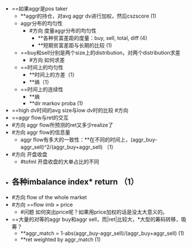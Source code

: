 - ==如果aggr是pos taker
	- **aggr的持仓，对avg aggr dv进行加权，然后cszscore (1)
	- aggr分布的均匀性
		- #方向 度量aggr分布的均匀性
			- **各种贫富差距的度量：buy, sell, total, diff (4)
			- **短期贫富差距与长期的比较 (1)
	- ==buy和sell分别是两个size上的distribution，对两个distribution求差
		- #方向 如何求差
	- ==时间上的均匀性
		- **时间上的方差（1）
		- **熵（1）
	- ==时间上的连续性
		- **熵
		- **dir markov proba (1)
- ==high dv时间的avg size与low dv时的比较 #方向 
- ==aggr flow与ret的交互
- #方向 aggr flow所预测的ret又多少realize了
- #方向 aggr flow的信息量
	- aggr flow有多大的一致性：**在不同的时间上，(aggr_buy-aggr_sell)^2/(aggr_buy+aggr_sell) （1）
- #方向 开盘收盘
	- #tofml 开盘收盘的大单占比的不同
- ## 各种imbalance index* return （1）
- #方向 flow of the whole market
- #方向 ==flow imb × price
	- #问题 如何突出price呢？如果用price加权的话是没太大意义的。
- ==大量的对等的aggr buy和aggr sell，而|ret|比较大，*大型的筹码转移，吸筹？
	- **aggr_match = 1-abs(aggr_buy-aggr_sell)/(aggr_buy+aggr_sell) (1)
	- **ret weighted by aggr_match (1)